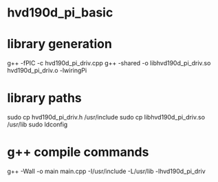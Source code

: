 # hvd190d_pi_basic

# library generation
g++ -fPIC -c hvd190d_pi_driv.cpp
g++ -shared -o libhvd190d_pi_driv.so hvd190d_pi_driv.o -lwiringPi

# library paths 
sudo cp hvd190d_pi_driv.h /usr/include
sudo cp libhvd190d_pi_driv.so /usr/lib
sudo ldconfig

# g++ compile commands
g++ -Wall -o main main.cpp -I/usr/include -L/usr/lib -lhvd190d_pi_driv
